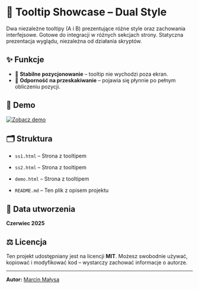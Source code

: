 # 🧰 Tooltip Showcase – Dual Style

Dwa niezależne tooltipy (A i B) prezentujące różne style oraz zachowania interfejsowe. Gotowe do integracji w różnych sekcjach strony. Statyczna prezentacja wyglądu, niezależna od działania skryptów.

## ✨ Funkcje

- 🧱 **Stabilne pozycjonowanie** – tooltip nie wychodzi poza ekran.
- 🚫 **Odporność na przeskakiwanie** – pojawia się płynnie po pełnym obliczeniu pozycji.


## 🔗 Demo
[![Zobacz demo](https://img.shields.io/badge/🔗%20Zobacz%20Demo-blue?style=for-the-badge)](https://dresnok.github.io/tooltip-dual/demo.html)

## 🗂️ Struktura
- `ss1.html` – Strona z tooltipem
- `ss2.html` – Strona z tooltipem
- `demo.html` – Strona z tooltipem

- `README.md` – Ten plik z opisem projektu


## 📅 Data utworzenia
**Czerwiec 2025**

## ⚖️ Licencja
Ten projekt udostępniany jest na licencji **MIT**. Możesz swobodnie używać, kopiować i modyfikować kod – wystarczy zachować informacje o autorze.

---

**Autor:** [Marcin Małysa](https://github.com/dresnok)  
